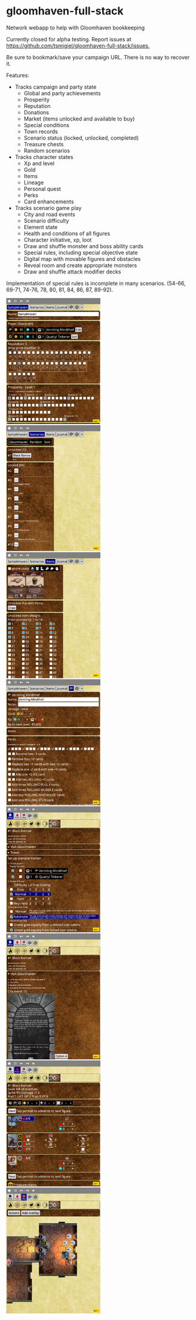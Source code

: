 # gloomhaven-full-stack
Network webapp to help with Gloomhaven bookkeeping

<p>
  Currently closed for alpha testing. Report issues at
  <a href="https://github.com/tsmigiel/gloomhaven-full-stack/issues">
    https://github.com/tsmigiel/gloomhaven-full-stack/issues.
  </a>
</p>

<p>
  Be sure to bookmark/save your campaign URL. There is no way to recover
  it.
</p>
<p>Features:</p>
<ul>
  <li>
    Tracks campaign and party state
    <ul>
      <li>Global and party achievements</li>
      <li>Prosperity</li>
      <li>Reputation</li>
      <li>Donations</li>
      <li>Market (items unlocked and available to buy)</li>
      <li>Special conditions</li>
      <li>Town records</li>
      <li>Scenario status (locked, unlocked, completed)</li>
      <li>Treasure chests</li>
      <li>Random scenarios</li>
    </ul>
  </li>

  <li>
    Tracks character states
    <ul>
      <li>Xp and level</li>
      <li>Gold</li>
      <li>Items</li>
      <li>Lineage</li>
      <li>Personal quest</li>
      <li>Perks</li>
      <li>Card enhancements</li>
    </ul>
  </li>

  <li>
    Tracks scenario game play
    <ul>
      <li>City and road events</li>
      <li>Scenario difficulty</li>
      <li>Element state</li>
      <li>Health and conditions of all figures</li>
      <li>Character initiative, xp, loot</li>
      <li>Draw and shuffle monster and boss ability cards</li>
      <li>Special rules, including special objective state</li>
      <li>Digital map with movable figures and obstacles</li>
      <li>Reveal room and create appropriate monsters</li>
      <li>Draw and shuffle attack modifier decks</li>
    </ul>
  </li>
</ul>

<p>
  Implementation of special rules is incomplete in many scenarios.
  (54-66, 69-71, 74-76, 78, 80, 81, 84, 86, 87,
  89-92).
</p>

<img src="/campaign_tab.png" alt="campaign tab" title="campaign tab" width="50%"/>
<img src="/scenario_tab.png" alt="scenario tab" title="scenario tab" width="50%"/>
<img src="/items_tab.png" alt="items tab" title="items tab" width="50%"/>
<img src="/character_tab.png" alt="character tab" title="character tab" width="50%"/>
<img src="/play_setup.png" alt="play setup" title="play setup" width="50%"/>
<img src="/city_event.png" alt="city event" title="city event" width="50%"/>
<img src="/play_tracker.png" alt="play tracker" title="play tracker" width="50%"/>
<img src="/play_map.png" alt="play map" title="play map" width="50%"/>
